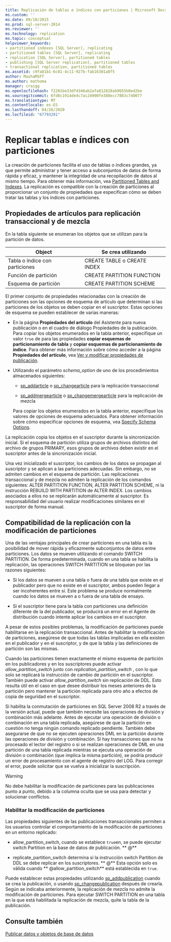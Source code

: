 ```yaml
---
title: Replicación de tablas e índices con particiones | Microsoft Docs
ms.custom: ''
ms.date: 09/10/2015
ms.prod: sql-server-2014
ms.reviewer: ''
ms.technology: replication
ms.topic: conceptual
helpviewer_keywords:
- partitioned indexes [SQL Server], replicating
- partitioned tables [SQL Server], replicating
- replication [SQL Server], partitioned tables
- publishing [SQL Server replication], partitioned tables
- transactional replication, partitioned tables
ms.assetid: c9fa81b1-6c81-4c11-927b-fab16301a8f5
author: MashaMSFT
ms.author: mathoma
manager: craigg
ms.openlocfilehash: f2201be33df4346ab2afa812828ab9655b0ed2be
ms.sourcegitcommit: 6fd8c1914de4c7ac24900fe388ecc7883c740077
ms.translationtype: MT
ms.contentlocale: es-ES
ms.lasthandoff: 04/26/2020
ms.locfileid: "67793291"
---
```

# <a name="replicate-partitioned-tables-and-indexes"></a>Replicar tablas e índices con particiones
  La creación de particiones facilita el uso de tablas o índices grandes, ya que permite administrar y tener acceso a subconjuntos de datos de forma rápida y eficaz, y mantener la integridad de una recopilación de datos al mismo tiempo. Para obtener más información, vea [Partitioned Tables and Indexes](../../partitions/partitioned-tables-and-indexes.md). La replicación es compatible con la creación de particiones al proporcionar un conjunto de propiedades que especifican cómo se deben tratar las tablas y los índices con particiones.  
  
## <a name="article-properties-for-transactional-and-merge-replication"></a>Propiedades de artículos para replicación transaccional y de mezcla  
 En la tabla siguiente se enumeran los objetos que se utilizan para la partición de datos.  
  
|Object|Se crea utilizando|  
|------------|----------------------|  
|Tabla o índice con particiones|CREATE TABLE o CREATE INDEX|  
|Función de partición|CREATE PARTITION FUNCTION|  
|Esquema de partición|CREATE PARTITION SCHEME|  
  
 El primer conjunto de propiedades relacionadas con la creación de particiones son las opciones de esquema de artículo que determinan si las particiones de los objetos se deben copiar en el suscriptor. Estas opciones de esquema se pueden establecer de varias maneras:  
  
-   En la página **Propiedades del artículo** del Asistente para nueva publicación o en el cuadro de diálogo Propiedades de la publicación. Para copiar los objetos enumerados en la tabla anterior, especifique un valor `true` de para las propiedades **copiar esquemas de particionamiento de tabla** y **copiar esquemas de particionamiento de índice**. Para obtener más información sobre cómo acceder a la página **Propiedades del artículo**, vea [Ver y modificar propiedades de publicación](view-and-modify-publication-properties.md).  
  
-   Utilizando el parámetro *schema_option* de uno de los procedimientos almacenados siguientes:  
  
    -   [sp_addarticle](/sql/relational-databases/system-stored-procedures/sp-addarticle-transact-sql) o [sp_changearticle](/sql/relational-databases/system-stored-procedures/sp-changearticle-transact-sql) para la replicación transaccional  
  
    -   [sp_addmergearticle](/sql/relational-databases/system-stored-procedures/sp-addmergearticle-transact-sql) o [sp_changemergearticle](/sql/relational-databases/system-stored-procedures/sp-changemergearticle-transact-sql) para la replicación de mezcla  
  
     Para copiar los objetos enumerados en la tabla anterior, especifique los valores de opciones de esquema adecuados. Para obtener información sobre cómo especificar opciones de esquema, vea [Specify Schema Options](specify-schema-options.md).  
  
 La replicación copia los objetos en el suscriptor durante la sincronización inicial. Si el esquema de partición utiliza grupos de archivos distintos del archivo de grupos PRIMARY, esos grupos de archivos deben existir en el suscriptor antes de la sincronización inicial.  
  
 Una vez inicializado el suscriptor, los cambios de los datos se propagan al suscriptor y se aplican a las particiones adecuadas. Sin embargo, no se admiten cambios en el esquema de partición. Las replicaciones transaccional y de mezcla no admiten la replicación de los comandos siguientes: ALTER PARTITION FUNCTION, ALTER PARTITION SCHEME, ni la instrucción REBUILD WITH PARTITION de ALTER INDEX.  Los cambios asociados a ellos no se replicarán automáticamente al suscriptor. Es responsabilidad del usuario realizar modificaciones similares en el suscriptor de forma manual.  
  
## <a name="replication-support-for-partition-switching"></a>Compatibilidad de la replicación con la modificación de particiones  
 Una de las ventajas principales de crear particiones en una tabla es la posibilidad de mover rápida y eficazmente subconjuntos de datos entre particiones. Los datos se mueven utilizando el comando SWITCH PARTITION. De forma predeterminada, cuando en una tabla se habilita la replicación, las operaciones SWITCH PARTITION se bloquean por las razones siguientes:  
  
-   Si los datos se mueven a una tabla o fuera de una tabla que existe en el publicador pero que no existe en el suscriptor, ambos pueden llegar a ser incoherentes entre sí. Este problema se produce normalmente cuando los datos se mueven a o fuera de una tabla de ensayo.  
  
-   Si el suscriptor tiene para la tabla con particiones una definición diferente de la del publicador, se producirá un error en el Agente de distribución cuando intente aplicar los cambios en el suscriptor.  
  
 A pesar de estos posibles problemas, la modificación de particiones puede habilitarse en la replicación transaccional. Antes de habilitar la modificación de particiones, asegúrese de que todas las tablas implicadas en ella existen en el publicador y en el suscriptor, y de que la tabla y las definiciones de partición son las mismas.  
  
 Cuando las particiones tienen exactamente el mismo esquema de partición en los publicadores y en los suscriptores puede activar *allow_partition_switch* junto con *replication_partition_switch* , con lo que solo se replicará la instrucción de cambio de partición en el suscriptor. También puede activar *allow_partition_switch* sin replicación de DDL. Esto resulta útil en el caso en que desee distribuir los meses anteriores de la partición pero mantener la partición replicada para otro año a efectos de copia de seguridad en el suscriptor.  
  
 Si habilita la conmutación de particiones en SQL Server 2008 R2 a través de la versión actual, puede que también necesite las operaciones de división y combinación más adelante. Antes de ejecutar una operación de división o combinación en una tabla replicada, asegúrese de que la partición en cuestión no tenga ningún comando replicado pendiente. También debe asegurarse de que no se ejecuten operaciones DML en la partición durante las operaciones de división y combinación. Si hay transacciones que no ha procesado el lector del registro o si se realizan operaciones de DML en una partición de una tabla replicada mientras se ejecuta una operación de división o combinación (que implica la misma partición), se podría producir un error de procesamiento con el agente de registro del LOG. Para corregir el error, puede solicitar que se vuelva a inicializar la suscripción.  
  
> [!WARNING]  
>  No debe habilitar la modificación de particiones para las publicaciones punto a punto, debido a la columna oculta que se usa para detectar y solucionar conflictos.  
  
### <a name="enabling-partition-switching"></a>Habilitar la modificación de particiones  
 Las propiedades siguientes de las publicaciones transaccionales permiten a los usuarios controlar el comportamiento de la modificación de particiones en un entorno replicado:  
  
-   allow_partition_switch, cuando se establece `true`en, se puede ejecutar switch Partition en la base de datos de publicación. ** \@**  
  
-   replicate_partition_switch determina si la instrucción switch Partition de DDL se debe replicar en los suscriptores. ** \@** Esta opción solo es válida cuando ** \@allow_partition_switch** está establecida en `true`.  
  
 Puede establecer estas propiedades utilizando [sp_addpublication](/sql/relational-databases/system-stored-procedures/sp-addpublication-transact-sql) cuando se crea la publicación, o usando [sp_changepublication](/sql/relational-databases/system-stored-procedures/sp-changepublication-transact-sql) después de crearla. Según se indicaba anteriormente, la replicación de mezcla no admite la modificación de particiones. Para ejecutar SWITCH PARTITION en una tabla en la que está habilitada la replicación de mezcla, quite la tabla de la publicación.  
  
## <a name="see-also"></a>Consulte también  
 [Publicar datos y objetos de base de datos](publish-data-and-database-objects.md)  
  
  
